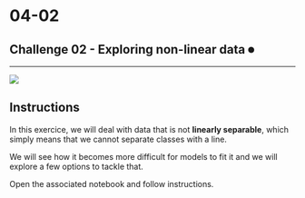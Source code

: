 # 04-02

## Challenge 02 - Exploring non-linear data ⏺

---

![](https://c.pxhere.com/photos/ae/84/building_facade_architecture_hole_basel_opening_places_of_interest_event_hall-888209.jpg!d)

## Instructions

In this exercice, we will deal with data that is not **linearly separable**, which simply means that we cannot separate classes with a line.

We will see how it becomes more difficult for models to fit it and we will explore a few options to tackle that.

Open the associated notebook and follow instructions.
